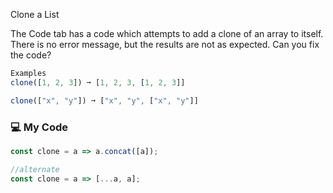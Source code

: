 Clone a List

The Code tab has a code which attempts to add a clone of an array to itself. There is no error message, but the results are not as expected. Can you fix the code?
```js
Examples
clone([1, 2, 3]) ➞ [1, 2, 3, [1, 2, 3]]

clone(["x", "y"]) ➞ ["x", "y", ["x", "y"]]
```
### :computer: My Code
```js
const clone = a => a.concat([a]);

//alternate
const clone = a => [...a, a];
```
